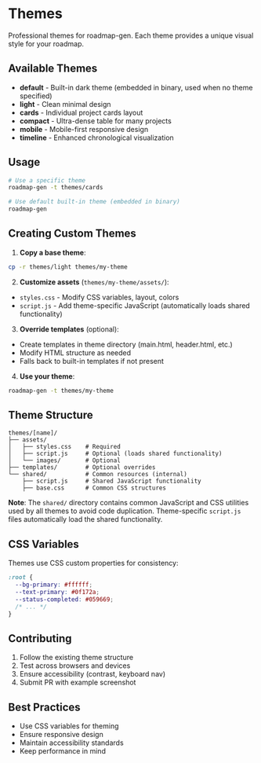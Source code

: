 # Themes

Professional themes for roadmap-gen. Each theme provides a unique visual style for your roadmap.

## Available Themes

- **default** - Built-in dark theme (embedded in binary, used when no theme specified)
- **light** - Clean minimal design
- **cards** - Individual project cards layout
- **compact** - Ultra-dense table for many projects
- **mobile** - Mobile-first responsive design
- **timeline** - Enhanced chronological visualization

## Usage

```bash
# Use a specific theme
roadmap-gen -t themes/cards

# Use default built-in theme (embedded in binary)
roadmap-gen
```

## Creating Custom Themes

1. **Copy a base theme**:

```bash
cp -r themes/light themes/my-theme
```

2. **Customize assets** (`themes/my-theme/assets/`):

- `styles.css` - Modify CSS variables, layout, colors
- `script.js` - Add theme-specific JavaScript (automatically loads shared functionality)

3. **Override templates** (optional):

- Create templates in theme directory (main.html, header.html, etc.)
- Modify HTML structure as needed
- Falls back to built-in templates if not present

4. **Use your theme**:

```bash
roadmap-gen -t themes/my-theme
```

## Theme Structure

```
themes/[name]/
├── assets/
│   ├── styles.css    # Required
│   ├── script.js     # Optional (loads shared functionality)
│   └── images/       # Optional
├── templates/        # Optional overrides
└── shared/           # Common resources (internal)
    ├── script.js     # Shared JavaScript functionality
    ├── base.css      # Common CSS structures
```

**Note**: The `shared/` directory contains common JavaScript and CSS utilities used by all themes to avoid code duplication. Theme-specific `script.js` files automatically load the shared functionality.

## CSS Variables

Themes use CSS custom properties for consistency:

```css
:root {
  --bg-primary: #ffffff;
  --text-primary: #0f172a;
  --status-completed: #059669;
  /* ... */
}
```

## Contributing

1. Follow the existing theme structure
2. Test across browsers and devices
3. Ensure accessibility (contrast, keyboard nav)
4. Submit PR with example screenshot

## Best Practices

- Use CSS variables for theming
- Ensure responsive design
- Maintain accessibility standards
- Keep performance in mind
